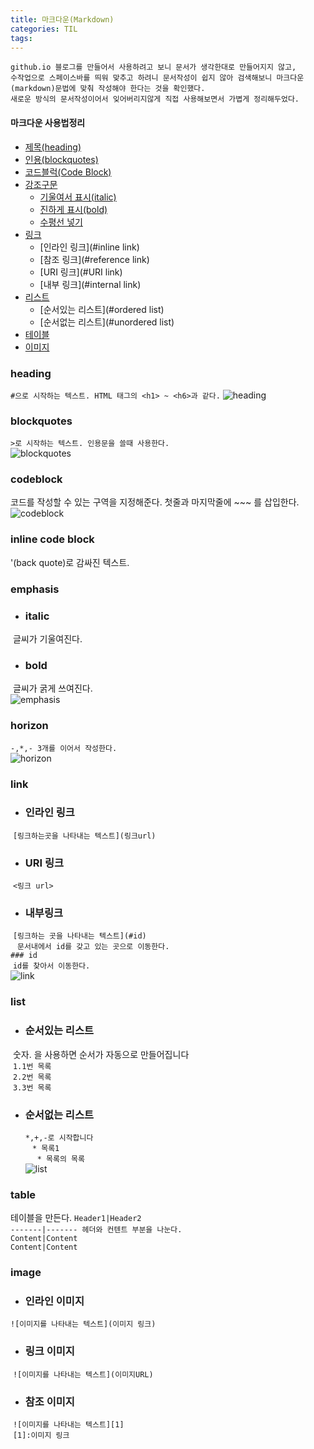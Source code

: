 ```yaml
---
title: 마크다운(Markdown)
categories: TIL
tags:
---
```

```
github.io 블로그를 만들어서 사용하려고 보니 문서가 생각한대로 만들어지지 않고, 
수작업으로 스페이스바를 띄워 맞추고 하려니 문서작성이 쉽지 않아 검색해보니 마크다운(markdown)문법에 맞춰 작성해야 한다는 것을 확인했다.
새로운 방식의 문서작성이어서 잊어버리지않게 직접 사용해보면서 가볍게 정리해두었다.
```
#### 마크다운 사용법정리 

* [제목(heading)](#heading)
* [인용(blockquotes)](#blockquotes)
* [코드블럭(Code Block)](#codeblock)
* [강조구문](#emphasis)
  * [기울여서 표시(italic)](#italic)
  * [진하게 표시(bold)](#bold)
  * [수평선 넣기](#horizontal)
* [링크](#link)
  * [인라인 링크](#inline link)
  * [참조 링크](#reference link)
  * [URI 링크](#URI link)
  * [내부 링크](#internal link)
* [리스트](#list)
  * [순서있는 리스트](#ordered list)
  * [순서없는 리스트](#unordered list)
* [테이블](#table)
* [이미지](#image)


### heading
` #으로 시작하는 텍스트. HTML 태그의 <h1> ~ <h6>과 같다. `
![heading](https://i.imgur.com/tL3kynp.gif)

### blockquotes
`>로 시작하는 텍스트. 인용문을 쓸때 사용한다.` <br/>
![blockquotes](https://i.imgur.com/724ZTnt.gif)


### codeblock
코드를 작성할 수 있는 구역을 지정해준다.
첫줄과 마지막줄에 ~~~ 를 삽입한다.
![codeblock](https://i.imgur.com/MpajGd6.gif)

### inline code block
'(back quote)로 감싸진 텍스트.


### emphasis
* ### italic
  글씨가 기울여진다.
* ### bold
  글씨가 굵게 쓰여진다. <br/>
![emphasis](https://i.imgur.com/UA4xhkC.gif)

### horizon
`-,*,- 3개를 이어서 작성한다. ` <br/>
![horizon](https://i.imgur.com/cDa7rWC.gif)

### link
* ### 인라인 링크 
  `[링크하는곳을 나타내는 텍스트](링크url) `
  
* ### URI 링크
  `<링크 url> `
  
* ### 내부링크
  ` [링크하는 곳을 나타내는 텍스트](#id) ` <br/>
  ` 문서내에서 id를 갖고 있는 곳으로 이동한다. ` <br/>
  ` ### id ` <br/>
  ` id를 찾아서 이동한다. ` <br/>
![link](https://i.imgur.com/XVXVKvy.gif)
  

    
### list
* ### 순서있는 리스트
  숫자. 을 사용하면 순서가 자동으로 만들어집니다 <br/>
  ` 1.1번 목록 ` <br/>
  ` 2.2번 목록 ` <br/>
  ` 3.3번 목록 ` <br/>

* ### 순서없는 리스트
  ` *,+,-로 시작합니다 ` <br/>
  ` * 목록1` <br/>
    ` * 목록의 목록` <br/>
![list](https://i.imgur.com/P60hlqZ.gif)


### table
테이블을 만든다.
`Header1|Header2` <br/>
`-------|------- 헤더와 컨텐트 부분을 나눈다.` <br/>
`Content|Content` <br/>
`Content|Content` <br/>

### image
* ### 인라인 이미지 
 `![이미지를 나타내는 텍스트](이미지 링크)`

* ### 링크 이미지
  `![이미지를 나타내는 텍스트](이미지URL)`
 
* ### 참조 이미지
  `![이미지를 나타내는 텍스트][1]` <br/>
  `[1]:이미지 링크` <br/>
